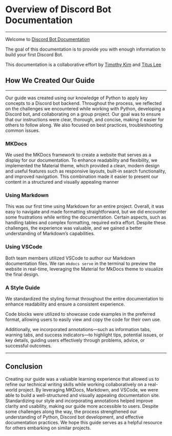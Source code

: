 # Overview of Discord Bot Documentation
----

Welcome to [Discord Bot Documentation](https://tituslee2000.github.io/Discord-Bot-Documentation/) 

The goal of this documentation is to provide you with enough information to build your first Discord Bot. 

This documentation is a collaborative effort by [Timothy Kim](https://github.com/Timothykim21) and [Titus Lee](https://github.com/TitusLee2000/)

## How We Created Our Guide
----
Our guide was created using our knowledge of Python to apply key concepts to a Discord bot backend. Throughout the process, we reflected on the challenges we encountered while working with Python, developing a Discord bot, and collaborating on a group project. Our goal was to ensure that our instructions were clear, thorough, and concise, making it easier for others to follow along. We also focused on best practices, troubleshooting common issues.


### MKDocs

We used the MKDocs framework to create a website that serves as a display for our documentation. To enhance readability and flexibility, we implemented the Material theme, which provided a clean, modern design and useful features such as responsive layouts, built-in search functionality, and improved navigation. This combination made it easier to present our content in a structured and visually appealing manner

### Using Markdown

This was our first time using Markdown for an entire project. Overall, it was easy to navigate and made formatting straightforward, but we did encounter some frustrations while writing the documentation. Certain aspects, such as handling tables and complex formatting, required extra effort. Despite these challenges, the experience was valuable, and we gained a better understanding of Markdown’s capabilities.

### Using VSCode

Both team members utilized VSCode to author our Markdown documentation files. We ran `mkdocs serve` in the terminal to preview the website in real-time, leveraging the Material for MkDocs theme to visualize the final design.

### A Style Guide

We standardized the styling format throughout the entire documentation to enhance readability and ensure a consistent experience.

Code blocks were utilized to showcase code examples in the preferred format, allowing users to easily view and copy the code for their own use.

Additionally, we incorporated annotations—such as information tabs, warning tabs, and success indicators—to highlight tips, potential issues, or key details, guiding users effectively through problems, advice, or successful outcomes.

----

## Conclusion

Creating our guide was a valuable learning experience that allowed us to refine our technical writing skills while working collaboratively on a real-world project. By leveraging MKDocs, Markdown, and VSCode, we were able to build a well-structured and visually appealing documentation site. Standardizing our style and incorporating annotations helped improve clarity and usability, making our guide more accessible to users. Despite some challenges along the way, the process strengthened our understanding of Python, Discord bot development, and effective documentation practices. We hope this guide serves as a helpful resource for others embarking on similar projects.
